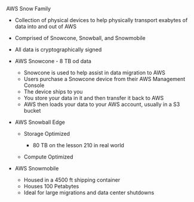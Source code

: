 AWS Snow Family

- Collection of physical devices to help physically transport exabytes of data into and out of AWS
- Comprised of Snowcone, Snowball, and Snowmobile
- All data is cryptographically signed
- AWS Snowcone - 8 TB od data
    
    - Snowcone is used to help assist in data migration to AWS
    - Users purchase a Snowcone device from their AWS Management Console
    - The device ships to you
    - You store your data in it and then transfer it back to AWS
    - AWS then loads your data to your AWS account, usually in a S3 bucket
- AWS Snowball Edge
    
    - Storage Optimized
        
        - 80 TB on the lesson 210 in real world
    - Compute Optimized
- AWS Snowmobile
    
    - Housed in a 4500 ft shipping container
    - Houses 100 Petabytes
    - Ideal for large migrations and data center shutdowns